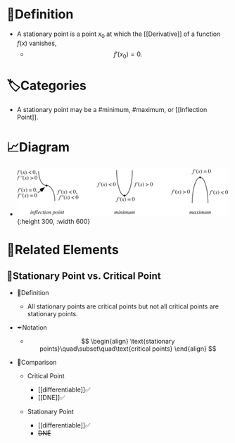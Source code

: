 # 📝Definition
- A stationary point is a point $x_0$ at which the [[Derivative]] of a function $f(x)$ vanishes,
    - $$
      f'(x_0)=0.
      $$
    
# 🏷Categories
- A stationary point may be a #minimum, #maximum, or [[Inflection Point]].

# 📈Diagram
- ![name](../assets/StationaryPoint_700.svg){:height 300, :width 600}

# 🧬Related Elements
## 📌Stationary Point vs. Critical Point
- 📝Definition
    - All stationary points are critical points but not all critical points are stationary points.
    
- ✒Notation
    - $$
      \begin{align}
      \text{stationary points}\quad\subset\quad\text{critical points}
      \end{align}
      $$
    
- 🥂Comparison
    - Critical Point
        - [[differentiable]]✅
        - [[DNE]]✅
        
    - Stationary Point
        - [[differentiable]]✅
        - ~~DNE~~
        
